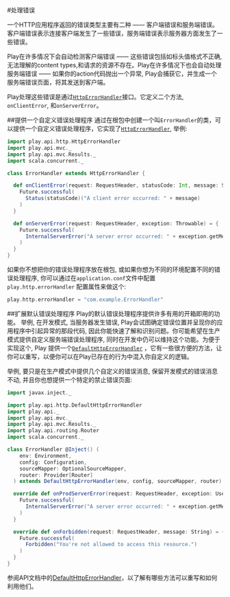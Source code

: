 #处理错误

一个HTTP应用程序返回的错误类型主要有二种 —— 客户端错误和服务端错误。客户端错误表示连接客户端发生了一些错误，服务端错误表示服务器方面发生了一些错误。

Play在许多情况下会自动检测客户端错误 —— 这些错误包括如标头值格式不正确, 无法理解的content types,和请求的资源不存在。Play在许多情况下也会自动处理服务端错误 —— 如果你的action代码抛出一个异常, Play会捕获它，并生成一个服务端错误页面，将其发送到客户端。

Play处理这些错误是通过[`HttpErrorHandler`](https://www.playframework.com/documentation/2.4.x/api/scala/play/api/http/HttpErrorHandler.html)接口。它定义二个方法, `onClientError`, 和`onServerError`。


##提供一个自定义错误处理程序
通过在根包中创建一个叫`ErrorHandler`的类，可以提供一个自定义错误处理程序，它实现了[`HttpErrorHandler`](https://www.playframework.com/documentation/2.4.x/api/scala/play/api/http/HttpErrorHandler.html), 举例:

```scala
import play.api.http.HttpErrorHandler
import play.api.mvc._
import play.api.mvc.Results._
import scala.concurrent._

class ErrorHandler extends HttpErrorHandler {

  def onClientError(request: RequestHeader, statusCode: Int, message: String) = {
    Future.successful(
      Status(statusCode)("A client error occurred: " + message)
    )
  }

  def onServerError(request: RequestHeader, exception: Throwable) = {
    Future.successful(
      InternalServerError("A server error occurred: " + exception.getMessage)
    )
  }
}
```

如果你不想把你的错误处理程序放在根包, 或如果你想为不同的环境配置不同的错误处理程序, 你可以通过在`application.conf`文件中配置`play.http.errorHandler` 配置属性来做这个:

```scala
play.http.errorHandler = "com.example.ErrorHandler"
```


##扩展默认错误处理程序
Play的默认错误处理程序提供许多有用的开箱即用的功能。 举例, 在开发模式, 当服务器发生错误, Play会试图确定错误位置并呈现你的应用程序中引起异常的那段代码, 因此你能快速了解和识别问题。你可能希望在生产模式提供自定义服务端错误处理程序, 同时在开发中仍可以维持这个功能。为便于实现这个, Play 提供一个[`DefaultHttpErrorHandler`](https://www.playframework.com/documentation/2.4.x/api/scala/play/api/http/DefaultHttpErrorHandler.html) ，它有一些很方便的方法，让你可以重写，以便你可以在Play已存在的行为中混入你自定义的逻辑。

举例, 要只是在生产模式中提供几个自定义的错误消息, 保留开发模式的错误消息不动, 并且你也想提供一个特定的禁止错误页面:

```scala
import javax.inject._

import play.api.http.DefaultHttpErrorHandler
import play.api._
import play.api.mvc._
import play.api.mvc.Results._
import play.api.routing.Router
import scala.concurrent._

class ErrorHandler @Inject() (
    env: Environment,
    config: Configuration,
    sourceMapper: OptionalSourceMapper,
    router: Provider[Router]
  ) extends DefaultHttpErrorHandler(env, config, sourceMapper, router) {

  override def onProdServerError(request: RequestHeader, exception: UsefulException) = {
    Future.successful(
      InternalServerError("A server error occurred: " + exception.getMessage)
    )
  }

  override def onForbidden(request: RequestHeader, message: String) = {
    Future.successful(
      Forbidden("You're not allowed to access this resource.")
    )
  }
}
```

参阅API文档中的[DefaultHttpErrorHandler](https://www.playframework.com/documentation/2.4.x/api/scala/play/api/http/DefaultHttpErrorHandler.html)，以了解有哪些方法可以重写和如何利用他们。